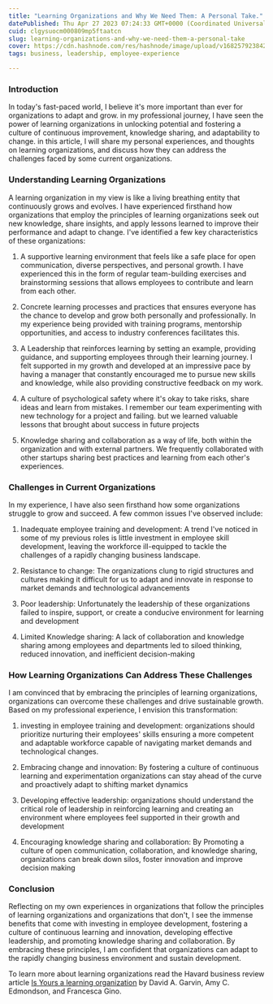 ```yaml
---
title: "Learning Organizations and Why We Need Them: A Personal Take."
datePublished: Thu Apr 27 2023 07:24:33 GMT+0000 (Coordinated Universal Time)
cuid: clgysuocm000809mp5ftaatcn
slug: learning-organizations-and-why-we-need-them-a-personal-take
cover: https://cdn.hashnode.com/res/hashnode/image/upload/v1682579238423/923e24a6-e607-4f53-83d7-1d16b821a6ae.png
tags: business, leadership, employee-experience

---
```


### Introduction

In today's fast-paced world, I believe it's more important than ever for organizations to adapt and grow. in my professional journey, I have seen the power of learning organizations in unlocking potential and fostering a culture of continuous improvement, knowledge sharing, and adaptability to change. in this article, I will share my personal experiences, and thoughts on learning organizations, and discuss how they can address the challenges faced by some current organizations.

### Understanding Learning Organizations

A learning organization in my view is like a living breathing entity that continuously grows and evolves. I have experienced firsthand how organizations that employ the principles of learning organizations seek out new knowledge, share insights, and apply lessons learned to improve their performance and adapt to change. I've identified a few key characteristics of these organizations:

1. A supportive learning environment that feels like a safe place for open communication, diverse perspectives, and personal growth. I have experienced this in the form of regular team-building exercises and brainstorming sessions that allows employees to contribute and learn from each other.
    
2. Concrete learning processes and practices that ensures everyone has the chance to develop and grow both personally and professionally. In my experience being provided with training programs, mentorship opportunities, and access to industry conferences facilitates this.
    
3. A Leadership that reinforces learning by setting an example, providing guidance, and supporting employees through their learning journey. I felt supported in my growth and developed at an impressive pace by having a manager that constantly encouraged me to pursue new skills and knowledge, while also providing constructive feedback on my work.
    
4. A culture of psychological safety where it's okay to take risks, share ideas and learn from mistakes. I remember our team experimenting with new technology for a project and failing. but we learned valuable lessons that brought about success in future projects
    
5. Knowledge sharing and collaboration as a way of life, both within the organization and with external partners. We frequently collaborated with other startups sharing best practices and learning from each other's experiences.
    

### Challenges in Current Organizations

In my experience, I have also seen firsthand how some organizations struggle to grow and succeed. A few common issues I've observed include:

1. Inadequate employee training and development: A trend I've noticed in some of my previous roles is little investment in employee skill development, leaving the workforce ill-equipped to tackle the challenges of a rapidly changing business landscape.
    
2. Resistance to change: The organizations clung to rigid structures and cultures making it difficult for us to adapt and innovate in response to market demands and technological advancements
    
3. Poor leadership: Unfortunately the leadership of these organizations failed to inspire, support, or create a conducive environment for learning and development
    
4. Limited Knowledge sharing: A lack of collaboration and knowledge sharing among employees and departments led to siloed thinking, reduced innovation, and inefficient decision-making
    

### How Learning Organizations Can Address These Challenges

I am convinced that by embracing the principles of learning organizations, organizations can overcome these challenges and drive sustainable growth. Based on my professional experience, I envision this transformation:

1. investing in employee training and development: organizations should prioritize nurturing their employees' skills ensuring a more competent and adaptable workforce capable of navigating market demands and technological changes.
    
2. Embracing change and innovation: By fostering a culture of continuous learning and experimentation organizations can stay ahead of the curve and proactively adapt to shifting market dynamics
    
3. Developing effective leadership: organizations should understand the critical role of leadership in reinforcing learning and creating an environment where employees feel supported in their growth and development
    
4. Encouraging knowledge sharing and collaboration: By Promoting a culture of open communication, collaboration, and knowledge sharing, organizations can break down silos, foster innovation and improve decision making
    

### Conclusion

Reflecting on my own experiences in organizations that follow the principles of learning organizations and organizations that don't, I see the immense benefits that come with investing in employee development, fostering a culture of continuous learning and innovation, developing effective leadership, and promoting knowledge sharing and collaboration. By embracing these principles, I am confident that organizations can adapt to the rapidly changing business environment and sustain development.

To learn more about learning organizations read the Havard business review article [Is Yours a learning organization](https://hbr.org/2008/03/is-yours-a-learning-organization) by David A. Garvin, Amy C. Edmondson, and Francesca Gino.
